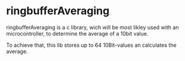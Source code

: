 # ringbufferAveraging
ringbufferAveraging is a c library, wich will be most likley used with an microcontroller, to determine the average of a 10bit value.

To achieve that, this lib stores up to 64 10Bit-values an calculates the average.
